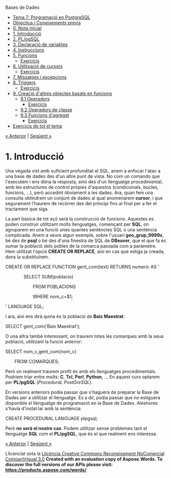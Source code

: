 Bases de Dades

- [Tema 7: Programació en PostgreSQL](index.md)
- [Objectius i Coneixements previs](objectius_i_coneixements_previs.md)
- [0. Nota inicial](0_nota_inicial.md)
- [1. Introducció](1_introducci.md)
- [2. PL/pgSQL](2_plpgsql.md)
- [3. Declaració de variables](3_declaraci_de_variables.md)
- [4. Instruccions](4_instruccions.md)
- [5. Funcions](5_funcions.md) 
  - [Exercicis](exercicis.md)
- [6. Utilització de cursors](6_utilitzaci_de_cursors.md) 
  - [Exercicis](exercicis0.md)
- [7. Missatges i excepcions](7_missatges_i_excepcions.md)
- [8. Triggers](8_triggers.md) 
  - [Exercicis](exercicis1.md)
- [9. Creació d'altres objectes basats en funcions](9_creaci_daltres_objectes_basats_en_funcions.md) 
  - [9.1 Operadors](91_operadors.md) 
    - [Exercicis](exercicis2.md)
  - [9.2 Operadors de classe](92_operadors_de_classe.md)
  - [9.3 Funcions d'agregat](93_funcions_dagregat.md) 
    - [Exercicis](exercicis3.md)
- [Exercicis de tot el tema](exercicis_de_tot_el_tema.md)

[« Anterior](0_nota_inicial.md) | [Següent »](2_plpgsql.md)
# <a name="main"></a>**1. Introducció**
Una vegada vist amb suficient profunditat el SQL, anem a enfocar l'atac a una base de dades des d'un altre punt de vista. No com un comando que l'executem i ens dóna la resposta, sinó des d'un llenguatge procedimental, amb les estructures de control pròpies d'aquestos (condicionals, bucles, funcions, ...), però accedint òbviament a les dades. Ara, quan fem una consulta obtindrem un conjunt de dades al qual anomenarem **cursor**, i que segurament l'haurem de recórrer des del principi fins al final per a fer el tractament que siga.

La part bàsica de tot açò serà la construcció de funcions. Aquestes es poden construir utilitzant molts llenguatges, començant per **SQL**, on agruparem en una funció unes quantes sentències SQL o una sentència complicada. Anem a veure algun exemple, sobre l'usuari **geo\_grup\_9999x**, bé des de **psql** o bé des d'una finestra de SQL de **DBeaver**, que el que fa és sumar la població dels pobles de la comarca passada com a paràmetre. Hem utilitzat l'opció **CREATE OR REPLACE**, així en cas que estiga ja creada, dons la substituirem.

CREATE OR REPLACE FUNCTION gent\_com(text) RETURNS numeric AS '

`        `SELECT SUM(poblacio)

`            `FROM POBLACIONS

`            `WHERE nom\_c=$1;

' LANGUAGE SQL;

I ara, així ens dirà quina és la població de **Baix Maestrat**:

SELECT gent\_com('Baix Maestrat');

O una altra també interessant, on traurem totes les comarques amb la seua població, utilitzant la funció anterior:

SELECT nom\_c,gent\_com(nom\_c)

`    `FROM COMARQUES;

Però on realment traurem profit és amb els llenguatges procedimentals. Podríem triar entre molts: **C**, **Tcl**, **Perl**, **Python**, ... En aquest curs optarem per **PL/pgSQL** (*ProceduraL PostGreSQL*).

En versions anteriors podia passar que s'haguera de preparar la Base de Dades per a utilitzar el llenguatge. És a dir, podia passar que no estiguera disponible el llenguatge de programació en la Base de Dades. Aleshores s'havia d'instal·lar amb la sentència:

CREATE PROCEDURAL LANGUAGE plpgsql;

Però **no serà el nostre cas**. Podem utilitzar sense problemes tant el llenguatge **SQL** com el **PL/pgSQL**, que és el que realment ens interessa.

[« Anterior](0_nota_inicial.md) | [Següent »](2_plpgsql.md)

Llicenciat sota la [Llicència Creative Commons Reconeixement NoComercial CompartirIgual 3.0](http://creativecommons.org/licenses/by-nc-sa/3.0/)
**Created with an evaluation copy of Aspose.Words. To discover the full versions of our APIs please visit: https://products.aspose.com/words/**
